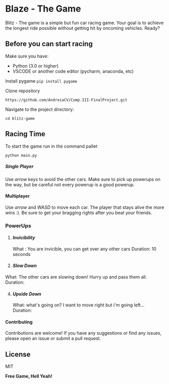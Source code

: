 # Blaze - The Game

Blitz - The game is a simple but fun car racing game. Your goal is to achieve the longest ride possible without getting hit by oncoming vehicles. 
Ready?

## Before you can start racing
Make sure you have:
- Python (3.0 or higher)
- VSCODE or another code editor (pycharm, anaconda, etc)

Install pygame
```pip install pygame ```


Clone repository
```
https://github.com/AndreiaCV/Comp.III-FinalProject.git
```
Navigate to the project directory:

```
cd blitz-game
```
## Racing Time 
To start the game run in the command pallet

```
python main.py
```

##### Single Player
Use _arrow_ keys to avoid the other cars.
Make sure to pick up powerups on the way, but be careful not every powerup is a good powerup.

#### Multiplayer
Use _arrow_ and _WASD_ to move each car. 
The player that stays alive the more wins :). 
Be sure to get your bragging rights after you beat your friends.

### PowerUps

1. #### _Invicibility_

   What :  You are invicible, you can get over any other cars
   Duration: 10 seconds
3. #### _Slow Down_

  What: The other cars are slowing down! Hurry up and pass them all.
  Duration: 
  
4. #### _Upside Down_

   What: what's going on? I want to move right but i'm going left...
   Duration:


#### Contributing
Contributions are welcome! If you have any suggestions or find any issues, please open an issue or submit a pull request.


## License

MIT

**Free Game, Hell Yeah!**
 

